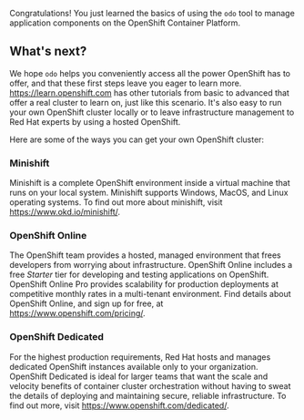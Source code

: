 Congratulations! You just learned the basics of using the `odo` tool to manage application components on the OpenShift Container Platform.

## What's next?

We hope `odo` helps you conveniently access all the power OpenShift has to offer, and that these first steps leave you eager to learn more. https://learn.openshift.com has other tutorials from basic to advanced that offer a real cluster to learn on, just like this scenario. It's also easy to run your own OpenShift cluster locally or to leave infrastructure management to Red Hat experts by using a hosted OpenShift.

Here are some of the ways you can get your own OpenShift cluster:

### Minishift

Minishift is a complete OpenShift environment inside a virtual machine that runs on your local system. Minishift supports Windows, MacOS, and Linux operating systems. To find out more about minishift, visit https://www.okd.io/minishift/.

### OpenShift Online

The OpenShift team provides a hosted, managed environment that frees developers from worrying about infrastructure. OpenShift Online includes a free *Starter* tier for developing and testing applications on OpenShift. OpenShift Online Pro provides scalability for production deployments at competitive monthly rates in a multi-tenant environment. Find details about OpenShift Online, and sign up for free, at https://www.openshift.com/pricing/.

### OpenShift Dedicated

For the highest production requirements, Red Hat hosts and manages dedicated OpenShift instances available only to your organization. OpenShift Dedicated is ideal for larger teams that want the scale and velocity benefits of container cluster orchestration without having to sweat the details of deploying and maintaining secure, reliable infrastructure. To find out more, visit https://www.openshift.com/dedicated/.
